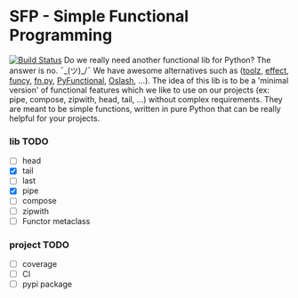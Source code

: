 # SFP - Simple Functional Programming
[![Build Status](https://travis-ci.org/z4r4tu5tr4/sfp.svg?branch=master)](https://travis-ci.org/z4r4tu5tr4/sfp)
Do we really need another functional lib for Python? The answer is no. ¯\_(ツ)_/¯ We have awesome alternatives such as ([toolz](https://github.com/pytoolz/toolz), [effect](https://github.com/python-effect/effect), [funcy](https://github.com/Suor/funcy), [fn.py](https://github.com/kachayev/fn.py), [PyFunctional](https://github.com/EntilZha/PyFunctional), [Oslash](https://github.com/dbrattli/OSlash), ...).
The idea of this lib is to be a 'minimal version' of functional features which we like to use on our projects (ex: pipe, compose, zipwith, head, tail, ...) without complex requirements. They are meant to be simple functions, written in pure Python that can be really helpful for your projects.

### lib TODO

- [ ] head
- [x] tail
- [ ] last
- [x] pipe
- [ ] compose
- [ ] zipwith
- [ ] Functor metaclass

### project TODO

- [ ] coverage
- [ ] CI
- [ ] pypi package
